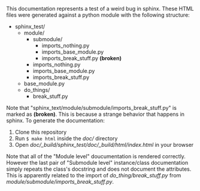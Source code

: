 This documentation represents a test of a weird bug in sphinx.  These HTML
files were generated against a python module with the following structure:

* sphinx_test/
    * module/
        * submodule/
            * imports_nothing.py
            * imports_base_module.py
            * imports_break_stuff.py **(broken)**
        * imports_nothing.py
        * imports_base_module.py
        * imports_break_stuff.py
    * base_module.py
    * do_things/
        * break_stuff.py

Note that "sphinx_text/module/submodule/imports_break_stuff.py" is marked
as **(broken)**.  This is because a strange behavior that happens in
sphinx.  To generate the documentation:

1. Clone this repository
2. Run `$ make html` inside the *doc/* directory
3. Open *doc/_build/sphinx_test/doc/_build/html/index.html* in your browser

Note that all of the "Module level" doucumentation is rendered
correctly.  However the last pair of "Submodule level" instance/class 
documentation simply repeats the class's docstring and does not document the
attributes.  This is apparently related to the import of
*do_thing/break_stuff.py* from *module/submodule/imports_break_stuff.py*.
